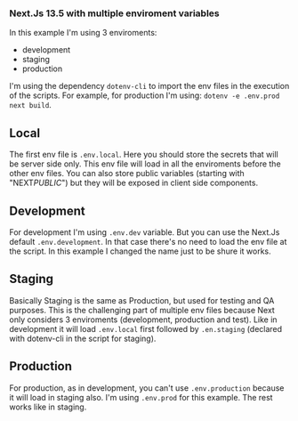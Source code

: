 ### Next.Js 13.5 with multiple enviroment variables

In this example I'm using 3 enviroments:

- development
- staging
- production

I'm using the dependency `dotenv-cli` to import the env files in the execution of the scripts.
For example, for production I'm using: `dotenv -e .env.prod next build`.

## Local

The first env file is `.env.local`.
Here you should store the secrets that will be server side only.
This env file will load in all the enviroments before the other env files.
You can also store public variables (starting with "NEXT*PUBLIC*") but they will be exposed in client side components.

## Development

For development I'm using `.env.dev` variable.
But you can use the Next.Js default `.env.development`. In that case there's no need to load the env file at the script.
In this example I changed the name just to be shure it works.

## Staging

Basically Staging is the same as Production, but used for testing and QA purposes.
This is the challenging part of multiple env files because Next only considers 3 enviroments (development, production and test).
Like in development it will load `.env.local` first followed by `.en.staging` (declared with dotenv-cli in the script for staging).

## Production

For production, as in development, you can't use `.env.production` because it will load in staging also.
I'm using `.env.prod` for this example.
The rest works like in staging.
